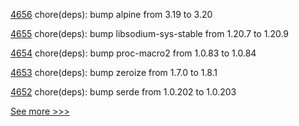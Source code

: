 
[4656](https://github.com/hyperledger/iroha/pull/4656) chore(deps): bump alpine from 3.19 to 3.20

[4655](https://github.com/hyperledger/iroha/pull/4655) chore(deps): bump libsodium-sys-stable from 1.20.7 to 1.20.9

[4654](https://github.com/hyperledger/iroha/pull/4654) chore(deps): bump proc-macro2 from 1.0.83 to 1.0.84

[4653](https://github.com/hyperledger/iroha/pull/4653) chore(deps): bump zeroize from 1.7.0 to 1.8.1

[4652](https://github.com/hyperledger/iroha/pull/4652) chore(deps): bump serde from 1.0.202 to 1.0.203


[See more >>>](https://start-here.hyperledger.org/pull-requests)
